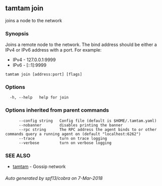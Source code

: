 ## tamtam join

joins a node to the network

### Synopsis

Joins a remote node to the network. The bind address should
be either a IPv4 or IPv6 address with a port. For example:

* IPv4 - 127.0.0.1:9999
* IPv6 - [::1]:9999

```
tamtam join [address:port] [flags]
```

### Options

```
  -h, --help   help for join
```

### Options inherited from parent commands

```
      --config string   Config file (default is $HOME/.tamtam.yaml)
      --nobanner        disables printing the banner
      --rpc string      The RPC address the agent binds to or other commands query a running agent on (default "localhost:6262")
      --trace           turn on trace logging
      --verbose         turn on verbose logging
```

### SEE ALSO

* [tamtam](tamtam.md)	 - Gossip network

###### Auto generated by spf13/cobra on 7-Mar-2018
